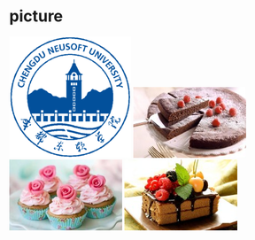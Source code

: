 # picture
![](https://github.com/mzyy123/picture/blob/main/images/NEUS.png)
![](https://github.com/mzyy123/picture/blob/main/picture.jpg)
![](https://github.com/mzyy123/picture/blob/main/picture1.jpg)
![](https://github.com/mzyy123/picture/blob/main/picture2.jpg)
